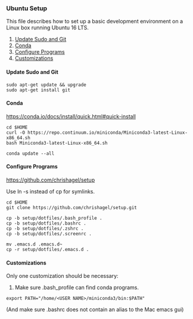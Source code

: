 

### Ubuntu Setup

This file describes how to set up a basic development environment on a Linux box running Ubuntu 16 LTS. 

1. [Update Sudo and Git](#update)
2. [Conda](#conda)
3. [Configure Programs](#configure)
4. [Customizations](#customize)


#### Update Sudo and Git <a id='update'></a>

```
sudo apt-get update && upgrade
sudo apt-get install git
```


#### Conda <a id='conda'></a>

<https://conda.io/docs/install/quick.html#quick-install>

```
cd $HOME
curl -O https://repo.continuum.io/miniconda/Miniconda3-latest-Linux-x86_64.sh
bash Miniconda3-latest-Linux-x86_64.sh 

conda update --all
```


#### Configure Programs <a id='configure'></a>

<https://github.com/chrishagel/setup>

Use ln -s instead of cp for symlinks.

```
cd $HOME
git clone https://github.com/chrishagel/setup.git

cp -b setup/dotfiles/.bash_profile .
cp -b setup/dotfiles/.bashrc .
cp -b setup/dotfiles/.zshrc .
cp -b setup/dotfiles/.screenrc .

mv .emacs.d .emacs.d~
cp -r setup/dotfiles/.emacs.d .
```


#### Customizations <a id='customize'></a>

Only one customization should be necessary:

1. Make sure .bash_profile can find conda programs.
```
export PATH="/home/<USER NAME>/miniconda3/bin:$PATH"
```

(And make sure .bashrc does not contain an alias to the Mac emacs gui)
